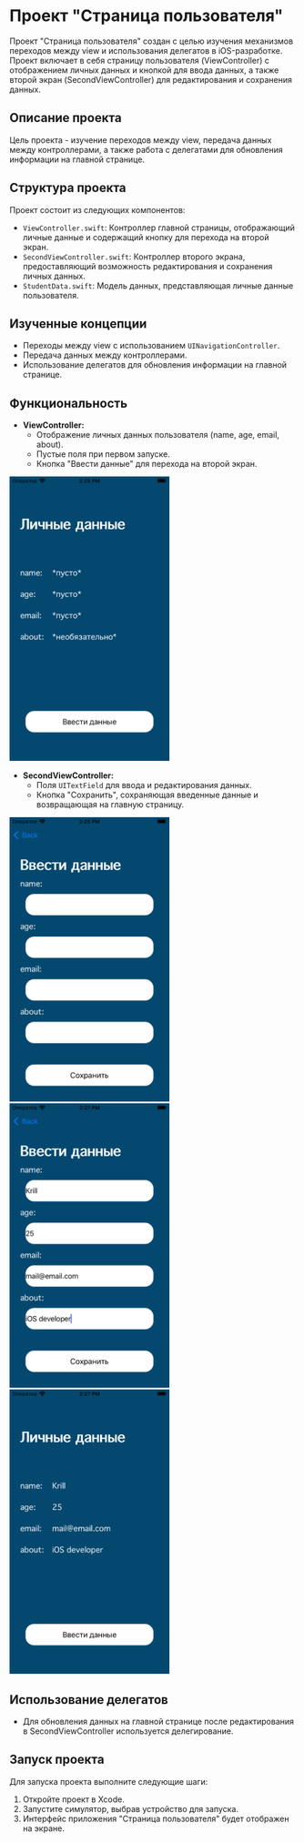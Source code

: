 # Проект "Страница пользователя"

Проект "Страница пользователя" создан с целью изучения механизмов переходов между view и использования делегатов в iOS-разработке. Проект включает в себя страницу пользователя (ViewController) с отображением личных данных и кнопкой для ввода данных, а также второй экран (SecondViewController) для редактирования и сохранения данных.

## Описание проекта

Цель проекта - изучение переходов между view, передача данных между контроллерами, а также работа с делегатами для обновления информации на главной странице.

## Структура проекта

Проект состоит из следующих компонентов:

- `ViewController.swift`: Контроллер главной страницы, отображающий личные данные и содержащий кнопку для перехода на второй экран.
- `SecondViewController.swift`: Контроллер второго экрана, предоставляющий возможность редактирования и сохранения личных данных.
- `StudentData.swift`: Модель данных, представляющая личные данные пользователя.

## Изученные концепции

- Переходы между view с использованием `UINavigationController`.
- Передача данных между контроллерами.
- Использование делегатов для обновления информации на главной странице.

## Функциональность

- **ViewController:**
  - Отображение личных данных пользователя (name, age, email, about).
  - Пустые поля при первом запуске.
  - Кнопка "Ввести данные" для перехода на второй экран.

<div>
  <img src="Assets/01.png" alt="01" height="500">
</div>

- **SecondViewController:**
  - Поля `UITextField` для ввода и редактирования данных.
  - Кнопка "Сохранить", сохраняющая введенные данные и возвращающая на главную страницу.

<div>
  <img src="Assets/02.png" alt="02" height="500" style="margin-right: 30px;">
  <img src="Assets/03.png" alt="03" height="500" style="margin-right: 30px;">
  <img src="Assets/04.png" alt="01" height="500">
</div>

## Использование делегатов

- Для обновления данных на главной странице после редактирования в SecondViewController используется делегирование.

## Запуск проекта

Для запуска проекта выполните следующие шаги:

1. Откройте проект в Xcode.
2. Запустите симулятор, выбрав устройство для запуска.
3. Интерфейс приложения "Страница пользователя" будет отображен на экране.

